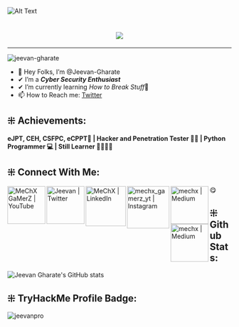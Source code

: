![Alt Text](https://media.giphy.com/media/115BJle6N2Av0A/giphy.gif)

<h1 align="center">
    <img src="https://readme-typing-svg.herokuapp.com/?font=Righteous&size=35&center=true&vCenter=true&width=500&height=70&duration=4000&lines=Hi+There!+👋;+I'm+Shreyas+Daptare!;" />
</h1>

---
<p align="left"> <img src="https://komarev.com/ghpvc/?username=jeevan-gharate&label=Profile%20views&color=0e75b6&style=flat" alt="jeevan-gharate" /> </p>


- 👋 Hey Folks, I’m @Jeevan-Gharate
- ✔ I’m a <b><i>Cyber Security Enthusiast</i></b>
- ✔ I’m currently learning <i>How to Break Stuff</i>🤣
- 📫 How to Reach me: [Twitter](https://twitter.com/cyberzyro1)

## ⁜ Achievements:

<b>eJPT, CEH, CSFPC, eCPPT🥇 | Hacker and Penetration Tester 🕵️‍♀️ | Python Programmer 💻 | Still Learner 👑🏃‍♂️🙌</b>

## ⁜ Connect With Me:

[<img align="left" alt="MeChX GaMerZ | YouTube" width="85px" src="https://img.shields.io/badge/YouTube-FF0000?style=for-the-badge&logo=youtube&logoColor=white" />][youtube]
[<img align="left" alt="Jeevan | Twitter" width="85px" src="https://img.shields.io/badge/Twitter-1DA1F2?style=for-the-badge&logo=twitter&logoColor=white" />][twitter]
[<img align="left" alt="MeChX | LinkedIn" width="90px" src="https://img.shields.io/badge/LinkedIn-0077B5?style=for-the-badge&logo=linkedin&logoColor=white" />][linkedin]
[<img align="left" alt="mechx_gamerz_yt | Instagram" width="95px" src="https://img.shields.io/badge/Instagram-E4405F?style=for-the-badge&logo=instagram&logoColor=white" />][instagram]
[<img align="left" alt="mechx | Medium" width="85px" src="https://img.shields.io/badge/Medium-12100E?style=for-the-badge&logo=medium&logoColor=white" />][medium]
[<img align="left" alt="mechx | Medium" width="85px" src="https://img.shields.io/badge/Discord-7289DA?style=for-the-badge&logo=discord&logoColor=white" />][Discord] 😋


## ⁜ Github Stats:

![Jeevan Gharate's GitHub stats](https://github-readme-stats.vercel.app/api?username=Jeevan-Gharate&theme=dark&show_icons=true)


## ⁜ TryHackMe Profile Badge:

![jeevanpro](https://user-images.githubusercontent.com/59790218/127736606-ad926642-c531-4c7e-8210-e713439b3f47.png)

[twitter]: https://x.com/cyberzyro1
[youtube]: https://www.youtube.com/channel/UCTBsQTFMqzbBmtPI-y7s1bQ
[instagram]: https://www.instagram.com/cyber_zyro_yt/
[linkedin]: https://www.linkedin.com/in/jeevan-gharate-4b3943203/
[medium]: https://mechx.medium.com/
[discord]: https://discordapp.com/users/Jeevan#2343
